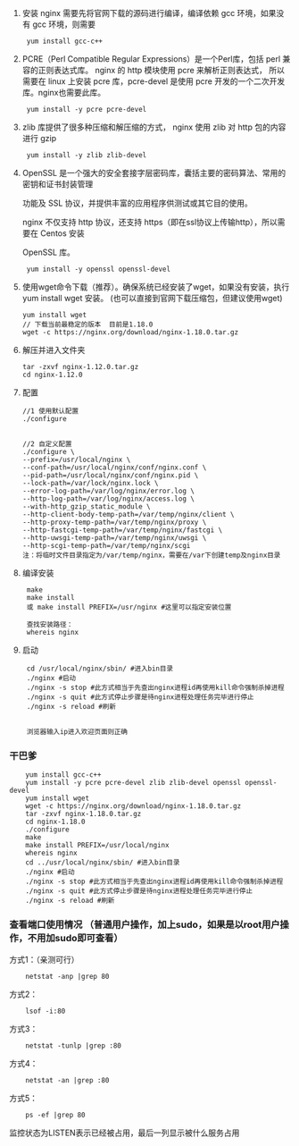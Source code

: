 1. 安装 nginx 需要先将官网下载的源码进行编译，编译依赖 gcc 环境，如果没有 gcc 环境，则需要

        yum install gcc-c++
        
2. PCRE（Perl Compatible Regular Expressions）是一个Perl库，包括 perl 兼容的正则表达式库。 nginx 的 http 模块使用 pcre 来解析正则表达式，
所以需要在 linux 上安装 pcre 库，pcre-devel 是使用 pcre 开发的一个二次开发库。nginx也需要此库。

        yum install -y pcre pcre-devel
        
3. zlib 库提供了很多种压缩和解压缩的方式， nginx 使用 zlib 对 http 包的内容进行 gzip 

        yum install -y zlib zlib-devel
        
4. OpenSSL 是一个强大的安全套接字层密码库，囊括主要的密码算法、常用的密钥和证书封装管理
   
   功能及 SSL 协议，并提供丰富的应用程序供测试或其它目的使用。
   
   nginx 不仅支持 http 协议，还支持 https（即在ssl协议上传输http），所以需要在 Centos 安装
   
   OpenSSL 库。
   
        yum install -y openssl openssl-devel
        
 5. 使用wget命令下载（推荐）。确保系统已经安装了wget，如果没有安装，执行 yum install wget 安装。  (也可以直接到官网下载压缩包，但建议使用wget)
 
        yum install wget 
        // 下载当前最稳定的版本  目前是1.18.0
        wget -c https://nginx.org/download/nginx-1.18.0.tar.gz
 
 6. 解压并进入文件夹
 
        tar -zxvf nginx-1.12.0.tar.gz
        cd nginx-1.12.0
        
 7. 配置
        
        //1 使用默认配置
        ./configure
    
        
        //2 自定义配置
        ./configure \
        --prefix=/usr/local/nginx \
        --conf-path=/usr/local/nginx/conf/nginx.conf \
        --pid-path=/usr/local/nginx/conf/nginx.pid \
        --lock-path=/var/lock/nginx.lock \
        --error-log-path=/var/log/nginx/error.log \
        --http-log-path=/var/log/nginx/access.log \
        --with-http_gzip_static_module \
        --http-client-body-temp-path=/var/temp/nginx/client \
        --http-proxy-temp-path=/var/temp/nginx/proxy \
        --http-fastcgi-temp-path=/var/temp/nginx/fastcgi \
        --http-uwsgi-temp-path=/var/temp/nginx/uwsgi \
        --http-scgi-temp-path=/var/temp/nginx/scgi
        注：将临时文件目录指定为/var/temp/nginx，需要在/var下创建temp及nginx目录

8. 编译安装

        make
        make install 
        或 make install PREFIX=/usr/nginx #这里可以指定安装位置
        
        查找安装路径：
        whereis nginx
        
9. 启动

        cd /usr/local/nginx/sbin/ #进入bin目录
        ./nginx #启动
        ./nginx -s stop #此方式相当于先查出nginx进程id再使用kill命令强制杀掉进程
        ./nginx -s quit #此方式停止步骤是待nginx进程处理任务完毕进行停止
        ./nginx -s reload #刷新
        
        
        浏览器输入ip进入欢迎页面则正确
        
        
### 干巴爹
        
        yum install gcc-c++
        yum install -y pcre pcre-devel zlib zlib-devel openssl openssl-devel
        yum install wget
        wget -c https://nginx.org/download/nginx-1.18.0.tar.gz
        tar -zxvf nginx-1.18.0.tar.gz 
        cd nginx-1.18.0
        ./configure
        make
        make install PREFIX=/usr/local/nginx
        whereis nginx
        cd ../usr/local/nginx/sbin/ #进入bin目录
        ./nginx #启动
        ./nginx -s stop #此方式相当于先查出nginx进程id再使用kill命令强制杀掉进程
        ./nginx -s quit #此方式停止步骤是待nginx进程处理任务完毕进行停止
        ./nginx -s reload #刷新
    
    
    
### 查看端口使用情况 （普通用户操作，加上sudo，如果是以root用户操作，不用加sudo即可查看）

方式1：（亲测可行）

        netstat -anp |grep 80
        
方式2：

        lsof -i:80
        
方式3：

        netstat -tunlp |grep :80
        
方式4：

        netstat -an |grep :80
        
方式5：

        ps -ef |grep 80


监控状态为LISTEN表示已经被占用，最后一列显示被什么服务占用
